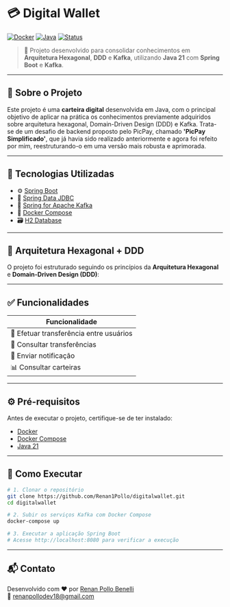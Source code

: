 
# 💳 Digital Wallet

[![Docker](https://img.shields.io/badge/docker-ready-blue?logo=docker)](https://www.docker.com/)
[![Java](https://img.shields.io/badge/Java-21-blue?logo=java)](https://www.oracle.com/java/)
[![Status](https://img.shields.io/badge/status-em%20desenvolvimento-yellow)]()

> 🧠 Projeto desenvolvido para consolidar conhecimentos em **Arquitetura Hexagonal**, **DDD** e **Kafka**, utilizando **Java 21** com **Spring Boot** e **Kafka**.

---

## 📘 Sobre o Projeto

Este projeto é uma **carteira digital** desenvolvida em Java, com o principal objetivo de aplicar na prática os conhecimentos previamente adquiridos sobre arquitetura hexagonal, Domain-Driven Design (DDD) e Kafka.
Trata-se de um desafio de backend proposto pelo PicPay, chamado **'PicPay Simplificado'**, que já havia sido realizado anteriormente e agora foi refeito por mim, reestruturando-o em uma versão mais robusta e aprimorada.

---

## 🚀 Tecnologias Utilizadas

- ⚙️ [Spring Boot](https://spring.io/projects/spring-boot)
- 🧩 [Spring Data JDBC](https://spring.io/projects/spring-data-jdbc)
- 🔄 [Spring for Apache Kafka](https://spring.io/projects/spring-kafka)
- 🐳 [Docker Compose](https://docs.docker.com/compose/)
- 🗃️ [H2 Database](https://www.h2database.com/html/main.html)

---

## 🧱 Arquitetura Hexagonal + DDD

O projeto foi estruturado seguindo os princípios da **Arquitetura Hexagonal** e **Domain-Driven Design (DDD)**:

---

## ✅ Funcionalidades

| Funcionalidade                       
|-------------------------------------------------|
| 💸 Efetuar transferência entre usuários 
| 🔁 Consultar transferências          
| 📢 Enviar notificação                
| 📊 Consultar carteiras               

---

## ⚙️ Pré-requisitos

Antes de executar o projeto, certifique-se de ter instalado:

- [Docker](https://www.docker.com/)
- [Docker Compose](https://docs.docker.com/compose/)
- [Java 21](https://www.oracle.com/java/)

---

## 🧪 Como Executar

```bash
# 1. Clonar o repositório
git clone https://github.com/Renan1Pollo/digitalwallet.git
cd digitalwallet

# 2. Subir os serviços Kafka com Docker Compose
docker-compose up

# 3. Executar a aplicação Spring Boot
# Acesse http://localhost:8080 para verificar a execução
```

---

## 📬 Contato

Desenvolvido com ❤️ por [Renan Pollo Benelli](https://github.com/Renan1Pollo)  
📧 renanpollodev18@gmail.com
